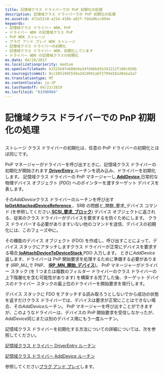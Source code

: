 ```yaml
---
title: 記憶域クラス ドライバーでの PnP 初期化の処理
description: 記憶域クラス ドライバーでの PnP 初期化の処理
ms.assetid: 472e52c8-a214-418b-a82f-fd4a9bcc894e
keywords:
- 記憶域クラス ドライバー WDK、PnP
- ドライバー WDK の記憶域クラス PnP
- PnP WDK ストレージ
- プラグ アンド プレイ WDK ストレージ
- 記憶域クラス ドライバーの初期化
- 記憶域クラス ドライバー WDK、初期化しています
- ドライバー WDK の記憶域クラスの初期化
ms.date: 04/20/2017
ms.localizationpriority: medium
ms.openlocfilehash: b3325e8fe680e9a34fd46bd1b343212f180c920b
ms.sourcegitcommit: 0cc5051945559a242d941a6f2799d161d8eba2a7
ms.translationtype: MT
ms.contentlocale: ja-JP
ms.lasthandoff: 04/23/2019
ms.locfileid: "63390904"
---
```

# <a name="handling-pnp-initialization-in-a-storage-class-driver"></a>記憶域クラス ドライバーでの PnP 初期化の処理


## <span id="ddk_handling_pnp_initialization_in_a_storage_class_driver_kg"></span><span id="DDK_HANDLING_PNP_INITIALIZATION_IN_A_STORAGE_CLASS_DRIVER_KG"></span>


ストレージ クラス ドライバーの初期化は、任意の PnP ドライバーの初期化とほぼ同じです。

PnP マネージャーがドライバーを呼び出すときに、記憶域クラス ドライバーの初期化が開始されます[ **DriverEntry** ](https://msdn.microsoft.com/library/windows/hardware/ff544113)ルーチンを読み込み、ドライバーを初期化します。 記憶域クラス ドライバーの PnP マネージャーし[ **AddDevice** ](https://msdn.microsoft.com/library/windows/hardware/ff540521)日常的な物理デバイス オブジェクト (PDO) へのポインターを渡すターゲット デバイスを表します。

その*AddDevice*クラス ドライバーのルーチンを呼び出す[ **IoGetAttachedDeviceReference** ](https://msdn.microsoft.com/library/windows/hardware/ff549145) 、SRB の問題と\_関数\_要求\_デバイス コマンド (を参照してください[ **SCSI\_要求\_ブロック**](https://msdn.microsoft.com/library/windows/hardware/ff565393)) デバイス オブジェクトに返される、従来のクラス ドライバーがデバイスを要求するを防ぐためにします。 クラス ドライバーする必要がありますいない他のコマンドを送信、デバイスの初期化には、このフェーズ中に。

その機能のデバイス オブジェクト (FDO) を作成し、呼び出すことによって、デバイス スタックにアタッチしますクラス ドライバーが正常にデバイスを要求する場合[ **IoAttachDeviceToDeviceStack** ](https://msdn.microsoft.com/library/windows/hardware/ff548300) PDO 入力します。 ときに*AddDevice*返します、ドライバーは PnP 開始要求を処理するために準備する必要があります (IRP\_MJ\_で PNP、 [ **IRP\_MN\_開始\_デバイス**](https://msdn.microsoft.com/library/windows/hardware/ff551749))。 PnP マネージャーがドライバー スタック (を 1 つまたは複数のフィルター ドライバーのクラス ドライバーの上下階層化を含む可能性があります) を構築する完了した後、ターゲット デバイスのドライバー スタックの最上位のドライバーを開始要求を発行します。

デバイス スタックに FDO をアタッチする読み取ろうとしないでから成功の状態を返すだけクラス ドライバーでは、デバイスは要求が正常にことはできない場合、その*AddDevice*ルーチン。 PnP マネージャーを呼び出すことができますが、このようなドライバーは、デバイスの PnP 開始要求を受信しなかったが、 *AddDevice*同じまたは別のデバイス用にもう一度ルーチン。

記憶域クラス ドライバーを初期化する方法についての詳細については、次を参照してください。

[記憶域クラス ドライバー DriverEntry ルーチン](storage-class-driver-s-driverentry-routine.md)

[記憶域クラス ドライバー AddDevice ルーチン](storage-class-driver-s-adddevice-routine.md)

参照してください[プラグ アンド プレイ](https://msdn.microsoft.com/library/windows/hardware/ff547125)します。

 

 




